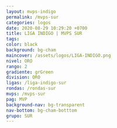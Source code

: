 ```yaml
---
layout: mvps-indigo
permalink: /mvps-sur
categories: logos
date: 2020-08-29 10:29:20 +0700
title: LIGA INDIGO | MVPS SUR
tags: 
color: black
background: bg-cham
maincover: /assets/logos/LIGA-INDIGO.png
nivel: ORO
rango: 2
gradiente: grGreen
division: ORO
ligas: /liga-indigo-sur
rondas: /rondas-sur
mvps: /mvps-sur
pag: MVP
background-nav: bg-transparent
nav-bottom: bg-cham-botttom
grupo: SUR
---
```

